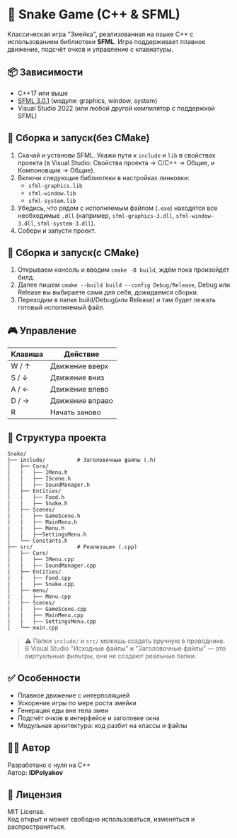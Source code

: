 ﻿# 🐍 Snake Game (C++ & SFML)

Классическая игра "Змейка", реализованная на языке C++ с использованием библиотеки **SFML**. Игра поддерживает плавное движение, подсчёт очков и управление с клавиатуры.

## 📦 Зависимости

- C++17 или выше  
- [SFML 3.0.1](https://www.sfml-dev.org/download.php) (модули: graphics, window, system)  
- Visual Studio 2022 (или любой другой компилятор с поддержкой SFML)

## 🔧 Сборка и запуск(без CMake)

1. Скачай и установи SFML. Укажи пути к `include` и `lib` в свойствах проекта (в Visual Studio: Свойства проекта → C/C++ → Общие, и Компоновщик → Общие).
2. Включи следующие библиотеки в настройках линковки:
   - `sfml-graphics.lib`
   - `sfml-window.lib`
   - `sfml-system.lib`
3. Убедись, что рядом с исполняемым файлом (`.exe`) находятся все необходимые `.dll` (например, `sfml-graphics-3.dll`, `sfml-window-3.dll`, `sfml-system-3.dll`).
4. Собери и запусти проект.

## 🔧 Сборка и запуск(c CMake)

1. Открываем консоль и вводим ```cmake -B build```, ждём пока произойдёт билд.
2. Далее пишем ```cmake --build build --config Debug/Release```, Debug или Release вы выбираете сами для себя, дожидаемся сборки.
3. Переходим в папке build/Debug(или Release) и там будет лежать готовый исполняемый файл.

## 🎮 Управление

| Клавиша | Действие         |
|--------|------------------|
| W / ↑  | Движение вверх   |
| S / ↓  | Движение вниз    |
| A / ←  | Движение влево   |
| D / →  | Движение вправо  |
|   R    | Начать заново    |

## 📁 Структура проекта

```
Snake/
├── include/          # Заголовочные файлы (.h)
│   ├── Core/
|   |   ├── IMenu.h
|   |   ├── IScene.h
|   |   ├── SoundManager.h
│   ├── Entities/
|   |   ├── Food.h
|   |   ├── Snake.h
|   ├── Scenes/
|   |   ├── GameScene.h
|   |   ├── MainMenu.h
|   |   ├── Menu.h
|   |   ├──SettingsMenu.h
│   └── Constants.h
├── src/              # Реализация (.cpp)
│   ├── Core/
|   |   ├── IMenu.cpp
|   |   ├── SoundManager.cpp
|   ├── Entities/
|   |   ├── Food.cpp
|   |   ├── Snake.cpp
|   ├── menu/
|   |   ├── Menu.cpp
|   ├── Scenes/
|   |   ├── GameScene.cpp
|   |   ├── MainMenu.cpp
|   |   ├── SettingsMenu.cpp
│   └── main.cpp

```

> ⚠️ Папки `include/` и `src/` можешь создать вручную в проводнике. В Visual Studio "Исходные файлы" и "Заголовочные файлы" — это виртуальные фильтры, они не создают реальные папки.

## ✅ Особенности

- Плавное движение с интерполяцией
- Ускорение игры по мере роста змейки
- Генерация еды вне тела змеи
- Подсчёт очков в интерфейсе и заголовке окна
- Модульная архитектура: код разбит на классы и файлы

## 🧑‍💻 Автор

Разработано с нуля на C++  
Автор: **IDPolyakov**

## 📝 Лицензия

MIT License.  
Код открыт и может свободно использоваться, изменяться и распространяться.
